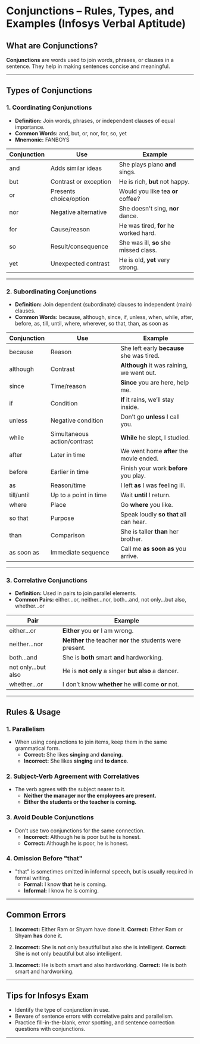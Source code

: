 # Conjunctions – Rules, Types, and Examples (Infosys Verbal Aptitude)

## What are Conjunctions?
**Conjunctions** are words used to join words, phrases, or clauses in a sentence. They help in making sentences concise and meaningful.

---

## Types of Conjunctions

### 1. Coordinating Conjunctions

- **Definition:** Join words, phrases, or independent clauses of equal importance.
- **Common Words:** and, but, or, nor, for, so, yet
- **Mnemonic:** FANBOYS

| Conjunction | Use                      | Example                           |
|-------------|--------------------------|-----------------------------------|
| and         | Adds similar ideas       | She plays piano **and** sings.    |
| but         | Contrast or exception    | He is rich, **but** not happy.    |
| or          | Presents choice/option   | Would you like tea **or** coffee? |
| nor         | Negative alternative     | She doesn't sing, **nor** dance.  |
| for         | Cause/reason             | He was tired, **for** he worked hard. |
| so          | Result/consequence       | She was ill, **so** she missed class. |
| yet         | Unexpected contrast      | He is old, **yet** very strong.   |

---

### 2. Subordinating Conjunctions

- **Definition:** Join dependent (subordinate) clauses to independent (main) clauses.
- **Common Words:** because, although, since, if, unless, when, while, after, before, as, till, until, where, wherever, so that, than, as soon as

| Conjunction | Use                           | Example                                     |
|-------------|-------------------------------|---------------------------------------------|
| because     | Reason                        | She left early **because** she was tired.   |
| although    | Contrast                      | **Although** it was raining, we went out.   |
| since       | Time/reason                   | **Since** you are here, help me.            |
| if          | Condition                     | **If** it rains, we’ll stay inside.         |
| unless      | Negative condition            | Don’t go **unless** I call you.             |
| while       | Simultaneous action/contrast  | **While** he slept, I studied.              |
| after       | Later in time                 | We went home **after** the movie ended.     |
| before      | Earlier in time               | Finish your work **before** you play.       |
| as          | Reason/time                   | I left **as** I was feeling ill.            |
| till/until  | Up to a point in time         | Wait **until** I return.                    |
| where       | Place                         | Go **where** you like.                      |
| so that     | Purpose                       | Speak loudly **so that** all can hear.      |
| than        | Comparison                    | She is taller **than** her brother.         |
| as soon as  | Immediate sequence            | Call me **as soon as** you arrive.          |

---

### 3. Correlative Conjunctions

- **Definition:** Used in pairs to join parallel elements.
- **Common Pairs:** either...or, neither...nor, both...and, not only...but also, whether...or

| Pair                         | Example                                              |
|------------------------------|------------------------------------------------------|
| either...or                  | **Either** you **or** I am wrong.                    |
| neither...nor                | **Neither** the teacher **nor** the students were present. |
| both...and                   | She is **both** smart **and** hardworking.           |
| not only...but also          | He is **not only** a singer **but also** a dancer.   |
| whether...or                 | I don’t know **whether** he will come **or** not.    |

---

## Rules & Usage

### 1. Parallelism
- When using conjunctions to join items, keep them in the same grammatical form.
  - **Correct:** She likes **singing** and **dancing**.
  - **Incorrect:** She likes **singing** and **to dance**.

### 2. Subject-Verb Agreement with Correlatives
- The verb agrees with the subject nearer to it.
  - **Neither the manager nor the employees are present.**
  - **Either the students or the teacher is coming.**

### 3. Avoid Double Conjunctions
- Don’t use two conjunctions for the same connection.
  - **Incorrect:** Although he is poor but he is honest.
  - **Correct:** Although he is poor, he is honest.

### 4. Omission Before "that"
- "that" is sometimes omitted in informal speech, but is usually required in formal writing.
  - **Formal:** I know **that** he is coming.
  - **Informal:** I know he is coming.

---

## Common Errors

1. **Incorrect:** Either Ram or Shyam have done it.
   **Correct:** Either Ram or Shyam **has** done it.

2. **Incorrect:** She is not only beautiful but also she is intelligent.
   **Correct:** She is not only beautiful but also intelligent.

3. **Incorrect:** He is both smart and also hardworking.
   **Correct:** He is both smart and hardworking.

---

## Tips for Infosys Exam

- Identify the type of conjunction in use.
- Beware of sentence errors with correlative pairs and parallelism.
- Practice fill-in-the-blank, error spotting, and sentence correction questions with conjunctions.

---
